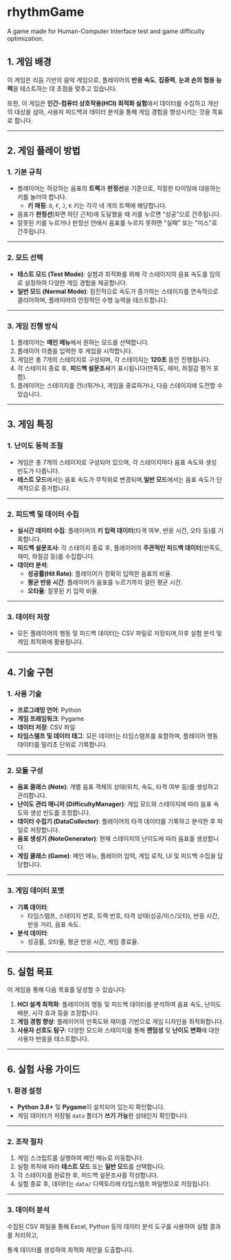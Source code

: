 # rhythmGame
A game made for Human-Computer Interface test and game difficulty optimization. 

## 1. 게임 배경

이 게임은 리듬 기반의 음악 게임으로, 플레이어의 **반응 속도**, **집중력**, **눈과 손의 협응 능력**을 테스트하는 데 초점을 맞추고 있습니다.

또한, 이 게임은 **인간-컴퓨터 상호작용(HCI) 최적화 실험**에서 데이터를 수집하고 개선의 대상을 삼아, 사용자 피드백과 데이터 분석을 통해 게임 경험을 향상시키는 것을 목표로 합니다.

---

## 2. 게임 플레이 방법

### 1. 기본 규칙

- 플레이어는 하강하는 음표의 **트랙**과 **판정선**을 기준으로, 적절한 타이밍에 대응하는 키를 눌러야 합니다.
    - **키 매핑**: `D`, `F`, `J`, `K` 키는 각각 네 개의 트랙에 해당합니다.
- 음표가 **판정선**(화면 하단 근처)에 도달했을 때 키를 누르면 “성공”으로 간주됩니다.
- 잘못된 키를 누르거나 판정선 안에서 음표를 누르지 못하면 "실패" 또는 "미스"로 간주됩니다.

---

### 2. 모드 선택

- **테스트 모드 (Test Mode)**: 실험과 최적화를 위해 각 스테이지의 음표 속도를 임의로 설정하여 다양한 게임 경험을 제공합니다.
- **일반 모드 (Normal Mode)**: 점진적으로 속도가 증가하는 스테이지를 연속적으로 클리어하며, 플레이어의 안정적인 수행 능력을 테스트합니다.

---

### 3. 게임 진행 방식

1. 플레이어는 **메인 메뉴**에서 원하는 모드를 선택합니다.
2. 플레이어 이름을 입력한 후 게임을 시작합니다.
3. 게임은 총 7개의 스테이지로 구성되며, 각 스테이지는 **120초** 동안 진행됩니다.
4. 각 스테이지 종료 후, **피드백 설문조사**가 표시됩니다(만족도, 재미, 좌절감 평가 포함).
5. 플레이어는 스테이지를 건너뛰거나, 게임을 종료하거나, 다음 스테이지에 도전할 수 있습니다.

---

## 3. 게임 특징

### 1. **난이도 동적 조절**

- 게임은 총 7개의 스테이지로 구성되어 있으며, 각 스테이지마다 음표 속도와 생성 빈도가 다릅니다.
- **테스트 모드**에서는 음표 속도가 무작위로 변경되며,**일반 모드**에서는 음표 속도가 단계적으로 증가합니다.

---

### 2. **피드백 및 데이터 수집**

- **실시간 데이터 수집**: 플레이어의 **키 입력 데이터**(타격 여부, 반응 시간, 오타 등)를 기록합니다.
- **피드백 설문조사**: 각 스테이지 종료 후, 플레이어의 **주관적인 피드백 데이터**(만족도, 재미, 좌절감 등)를 수집합니다.
- **데이터 분석**:
    - **성공률(Hit Rate)**: 플레이어가 정확히 입력한 음표의 비율.
    - **평균 반응 시간**: 플레이어가 음표를 누르기까지 걸린 평균 시간.
    - **오타율**: 잘못된 키 입력 비율.

---

### 3. **데이터 저장**

- 모든 플레이어의 행동 및 피드백 데이터는 CSV 파일로 저장되며,이후 실험 분석 및 게임 최적화에 활용됩니다.

---

## 4. 기술 구현

### 1. 사용 기술

- **프로그래밍 언어**: Python
- **게임 프레임워크**: Pygame
- **데이터 저장**: CSV 파일
- **타임스탬프 및 데이터 태그**: 모든 데이터는 타임스탬프를 포함하며, 플레이어 행동 데이터를 밀리초 단위로 기록합니다.

---

### 2. 모듈 구성

- **음표 클래스 (Note)**: 개별 음표 객체의 상태(위치, 속도, 타격 여부 등)를 생성하고 관리합니다.
- **난이도 관리 매니저 (DifficultyManager)**: 게임 모드와 스테이지에 따라 음표 속도와 생성 빈도를 조정합니다.
- **데이터 수집기 (DataCollector)**: 플레이어의 타격 데이터를 기록하고 분석한 후 파일로 저장합니다.
- **음표 생성기 (NoteGenerator)**: 현재 스테이지의 난이도에 따라 음표를 생성합니다.
- **게임 클래스 (Game)**: 메인 메뉴, 플레이어 입력, 게임 로직, UI 및 피드백 수집을 담당합니다.

---

### 3. 게임 데이터 포맷

- **기록 데이터**:
    - 타임스탬프, 스테이지 번호, 트랙 번호, 타격 상태(성공/미스/오타), 반응 시간, 반응 거리, 음표 속도.
- **분석 데이터**:
    - 성공률, 오타율, 평균 반응 시간, 게임 종료율.

---

## 5. 실험 목표

이 게임을 통해 다음 목표를 달성할 수 있습니다:

1. **HCI 설계 최적화**: 플레이어의 행동 및 피드백 데이터를 분석하여 음표 속도, 난이도 배분, 시각 효과 등을 조정합니다.
2. **게임 경험 향상**: 플레이어의 만족도와 재미를 기반으로 게임 디자인을 최적화합니다.
3. **사용자 선호도 탐구**: 다양한 모드와 스테이지를 통해 **랜덤성** 및 **난이도 변화**에 대한 사용자 반응을 테스트합니다.

---

## 6. 실험 사용 가이드

### 1. 환경 설정

- **Python 3.8+** 및 **Pygame**이 설치되어 있는지 확인합니다.
- 게임 데이터가 저장될 `data` 폴더가 **쓰기 가능**한 상태인지 확인합니다.

---

### 2. 조작 절차

1. 게임 스크립트를 실행하여 메인 메뉴로 이동합니다.
2. 실험 목적에 따라 **테스트 모드** 또는 **일반 모드**를 선택합니다.
3. 각 스테이지를 완료한 후, 피드백 설문조사를 작성합니다.
4. 실험 종료 후, 데이터는 `data/` 디렉토리에 타임스탬프 파일명으로 저장됩니다.

---

### 3. 데이터 분석

수집된 CSV 파일을 통해 Excel, Python 등의 데이터 분석 도구를 사용하여 실험 결과를 처리하고,

통계 데이터를 생성하여 최적화 제안을 도출합니다.
